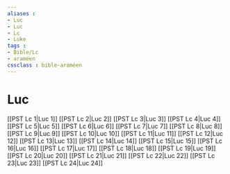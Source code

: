 ```yaml
---
aliases : 
- Luc
- Luc
- Lc
- Luke
tags : 
- Bible/Lc
- araméen
cssclass : bible-araméen
---
```


# Luc

[[PST Lc 1|Luc 1]]
[[PST Lc 2|Luc 2]]
[[PST Lc 3|Luc 3]]
[[PST Lc 4|Luc 4]]
[[PST Lc 5|Luc 5]]
[[PST Lc 6|Luc 6]]
[[PST Lc 7|Luc 7]]
[[PST Lc 8|Luc 8]]
[[PST Lc 9|Luc 9]]
[[PST Lc 10|Luc 10]]
[[PST Lc 11|Luc 11]]
[[PST Lc 12|Luc 12]]
[[PST Lc 13|Luc 13]]
[[PST Lc 14|Luc 14]]
[[PST Lc 15|Luc 15]]
[[PST Lc 16|Luc 16]]
[[PST Lc 17|Luc 17]]
[[PST Lc 18|Luc 18]]
[[PST Lc 19|Luc 19]]
[[PST Lc 20|Luc 20]]
[[PST Lc 21|Luc 21]]
[[PST Lc 22|Luc 22]]
[[PST Lc 23|Luc 23]]
[[PST Lc 24|Luc 24]]
